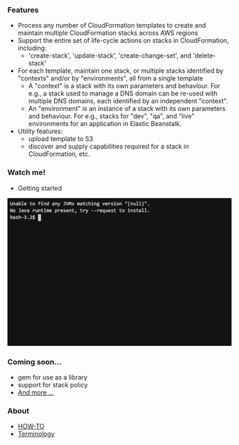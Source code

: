 ### Features

- Process any number of CloudFormation templates to create and maintain multiple CloudFormation stacks across AWS regions
- Support the entire set of life-cycle actions on stacks in CloudFormation, including:
  - 'create-stack', 'update-stack', 'create-change-set', and 'delete-stack'
- For each template, maintain one stack, or multiple stacks identified by "contexts" and/or by "environments", all from a single template
  - A "context" is a stack with its own parameters and behaviour. For e.g., a stack used to manage a DNS domain can be re-used with multiple DNS domains, each identified by an independent "context".
  - An "environment" is an instance of a stack with its own parameters and behaviour. For e.g., stacks for "dev", "qa", and "live" environments for an application in Elastic Beanstalk.
- Utility features:
  - upload template to S3
  - discover and supply capabilities required for a stack in CloudFormation, etc.

### Watch me!

- Getting started

![Getting started](/doc/getting-started-asciicast.gif)

### Coming soon...

- gem for use as a library
- support for stack policy
- [And more ...](TODO.md)

### About

- [HOW-TO](doc/HOW-TO.md)
- [Terminology](doc/terminology.md)
